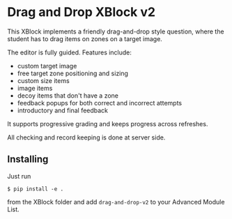 # Drag and Drop XBlock v2

This XBlock implements a friendly drag-and-drop style question, where the student has to drag items on zones on a target image.

The editor is fully guided. Features include:

* custom target image
* free target zone positioning and sizing
* custom size items
* image items
* decoy items that don't have a zone
* feedback popups for both correct and incorrect attempts
* introductory and final feedback

It supports progressive grading and keeps progress across refreshes.

All checking and record keeping is done at server side.

## Installing

Just run

```
$ pip install -e .
```

from the XBlock folder and add `drag-and-drop-v2` to your Advanced Module List.
